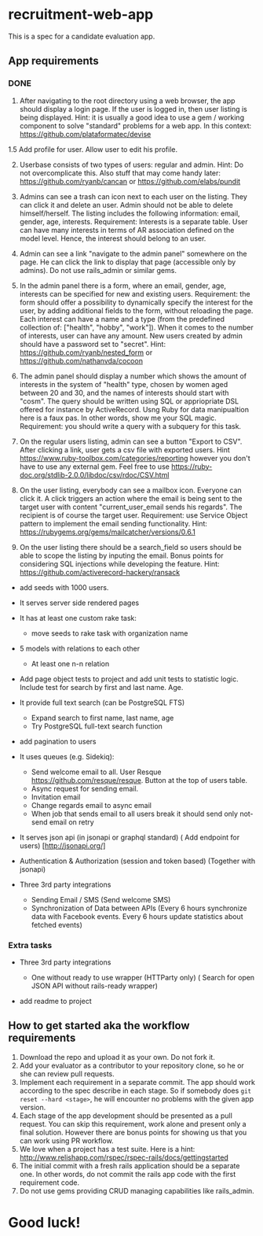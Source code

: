 # recruitment-web-app
This is a spec for a candidate evaluation app.

## App requirements

### DONE
1. After navigating to the root directory using a web browser, the app should display a login page. If the user is logged in, then user listing is being displayed.
  Hint: it is usually a good idea to use a gem / working component to solve "standard" problems for a web app. In this context: https://github.com/plataformatec/devise

1.5 Add profile for user. Allow user to edit his profile.

2. Userbase consists of two types of users: regular and admin.
  Hint: Do not overcomplicate this. Also stuff that may come handy later: https://github.com/ryanb/cancan or https://github.com/elabs/pundit

3. Admins can see a trash can icon next to each user on the listing. They can click it and delete an user. Admin should not be able to delete himself/herself. The listing includes the following information: email, gender, age, interests. Requirement: Interests is a separate table. User can have many interests in terms of AR association defined on the model level. Hence, the interest should belong to an user.

4. Admin can see a link "navigate to the admin panel" somewhere on the page. He can click the link to display that page (accessible only by admins). Do not use rails_admin or similar gems.

5. In the admin panel there is a form, where an email, gender, age, interests can be specified for new and existing users. Requirement: the form should offer a possibility to dynamically specify the interest for the user, by adding additional fields to the form, without reloading the page. Each interest can have a name and a type (from the predefined collection of: ["health", "hobby", "work"]). When it comes to the number of interests, user can have any amount. New users created by admin should have a password set to "secret".
  Hint: https://github.com/ryanb/nested_form or https://github.com/nathanvda/cocoon

6. The admin panel should display a number which shows the amount of interests in the system of "health" type, chosen by women aged between 20 and 30, and the names of interests should start with "cosm". The query should be written using SQL or appriopriate DSL offered for instance by ActiveRecord. Usng Ruby for data manipualtion here is a faux pas. In other words, show me your SQL magic. Requirement: you should write a query with a subquery for this task.

7. On the regular users listing, admin can see a button "Export to CSV". After clicking a link, user gets a csv file with exported users. Hint https://www.ruby-toolbox.com/categories/reporting however you don't have to use any external gem. Feel free to use https://ruby-doc.org/stdlib-2.0.0/libdoc/csv/rdoc/CSV.html

8. On the user listing, everybody can see a mailbox icon. Everyone can click it. A click triggers an action where the email is being sent to the target user with content "current_user_email sends his regards". The recipient is of course the target user.   Requirement: use Service Object pattern to implement the email sending functionality. Hint: https://rubygems.org/gems/mailcatcher/versions/0.6.1

9. On the user listing there should be a search_field so users should be able to scope the listing by inputing the email. Bonus points for considering SQL injections while developing the feature. Hint: https://github.com/activerecord-hackery/ransack

* add seeds with 1000 users.

* It serves server side rendered pages

* It has at least one custom rake task:
  * move seeds to rake task with organization name

* 5 models with relations to each other
  * At least one n-n relation

* Add page object tests to project and add unit tests to statistic logic. Include test for search by first and last name. Age.

* It provide full text search (can be PostgreSQL FTS)
  * Expand search to first name, last name, age
  * Try PostgreSQL full-text search function

* add pagination to users

* It uses queues (e.g. Sidekiq):
  * Send welcome email to all. User Resque https://github.com/resque/resque. Button at the top of users table.
  * Async request for sending email.
  * Invitation email
  * Change regards email to async email
  * When job that sends email to all users break it should send only not-send email on retry

* It serves json api (in jsonapi or graphql standard) ( Add endpoint for users) [http://jsonapi.org/]
* Authentication & Authorization (session and token based) (Together with jsonapi)

* Three 3rd party integrations
  * Sending Email / SMS (Send welcome SMS)
  * Synchronization of Data between APIs (Every 6 hours synchronize data with Facebook events. Every 6 hours update statistics about fetched events)

### Extra tasks

* Three 3rd party integrations
  * One without ready to use wrapper (HTTParty only) ( Search for open JSON API without rails-ready wrapper)

* add readme to project

## How to get started aka the workflow requirements
1. Download the repo and upload it as your own. Do not fork it.
2. Add your evaluator as a contributor to your repository clone, so he or she can review pull requests.
3. Implement each requirement in a separate commit. The app should work according to the spec describe in each stage. So if somebody does `git reset --hard <stage>`, he will encounter no problems with the given app version.
4. Each stage of the app development should be presented as a pull request. You can skip this requirement, work alone and present only a final solution. However there are bonus points for showing us that you can work using PR workflow.
5. We love when a project has a test suite. Here is a hint: http://www.relishapp.com/rspec/rspec-rails/docs/gettingstarted
6. The initial commit with a fresh rails application should be a separate one. In other words, do not commit the rails app code with the first requirement code.
7. Do not use gems providing CRUD managing capabilities like rails_admin.

# Good luck!
